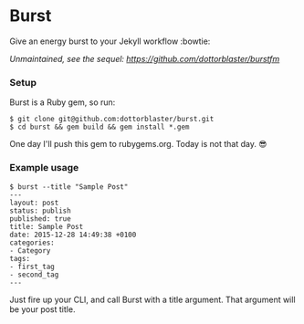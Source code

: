 # Burst
Give an energy burst to your Jekyll workflow :bowtie:

_Unmaintained, see the sequel: https://github.com/dottorblaster/burstfm_

### Setup
Burst is a Ruby gem, so run:

```
$ git clone git@github.com:dottorblaster/burst.git
$ cd burst && gem build && gem install *.gem
```

One day I'll push this gem to rubygems.org. Today is not that day. :sunglasses:

### Example usage
```
$ burst --title "Sample Post"
---
layout: post
status: publish
published: true
title: Sample Post
date: 2015-12-28 14:49:38 +0100
categories:
- Category
tags:
- first_tag
- second_tag
---
```

Just fire up your CLI, and call Burst with a title argument. That argument will be your post title.

